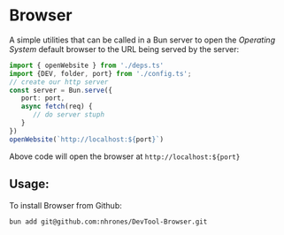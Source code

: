 # Browser
A simple utilities that can be called in a Bun server to open the _Operating System_ default browser to the URL being served by the server:    

```ts
import { openWebsite } from './deps.ts'
import {DEV, folder, port} from './config.ts';
// create our http server
const server = Bun.serve({
   port: port,
   async fetch(req) { 
      // do server stuph
   }
})
openWebsite(`http://localhost:${port}`)
```

Above code will open the browser at `http://localhost:${port}`

## Usage:
To install Browser from Github:
```
bun add git@github.com:nhrones/DevTool-Browser.git
```